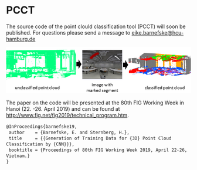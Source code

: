# PCCT
The source code of the point clould classification tool (PCCT) will soon be published. For questions please send a message to eike.barnefske@hcu-hamburg.de

![Alt text](Motivation.png?raw=true "Concept and Motivation")

The paper on the code will be presented at the 80th FIG Working Week in Hanoi (22. -26. April 2019) and can be found at http://www.fig.net/fig2019/technical_program.htm.


  ```
  @InProceedings{barnefske19,
   author    = {Barnefske, E. and Sternberg, H.},
   title     = {{Generation of Training Data for {3D} Point Cloud Classification by {CNN}}},
   booktitle = {Proceedings of 80th FIG Working Week 2019, April 22-26, Vietnam.}
  }
  ```

